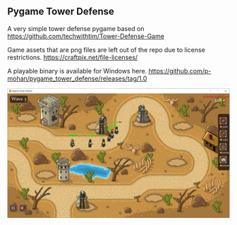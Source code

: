 ## Pygame Tower Defense

A very simple tower defense pygame based on https://github.com/techwithtim/Tower-Defense-Game 

Game assets that are png files are left out of the repo due to license restrictions. https://craftpix.net/file-licenses/

A playable binary is available for Windows here. https://github.com/p-mohan/pygame_tower_defense/releases/tag/1.0

![Game view](https://raw.githubusercontent.com/p-mohan/pygame_tower_defense/master/screenshot.JPG)